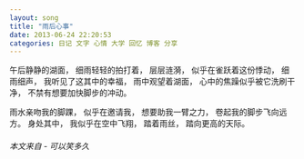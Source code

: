 ```yaml
---
layout: song 
title: "雨后心事"
date: 2013-06-24 22:20:53
categories: 日记 文字 心情 大学 回忆 博客 分享
---
```


午后静静的湖面，
细雨轻轻的拍打着，
层层涟漪，
似乎在雀跃着这份悸动，
细雨细声，
我听见了这其中的幸福，
雨中观望着湖面，
心中的焦躁似乎被它洗刷干净，
不禁有想要加快脚步的冲动。

雨水亲吻我的脚踝，
似乎在邀请我，
想要助我一臂之力，
卷起我的脚步飞向远方。
身处其中，
我似乎在空中飞翔，
踏着雨丝，
踏向更高的天际。

###### 本文来自 - 可以笑多久
